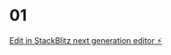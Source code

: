 # 01

[Edit in StackBlitz next generation editor ⚡️](https://stackblitz.com/~/github.com/fernandoreng/01)